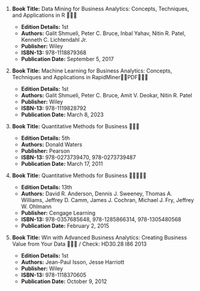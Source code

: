 1. **Book Title:** Data Mining for Business Analytics: Concepts, Techniques, and Applications in R 📒🔐✅
   - **Edition Details:** 1st
   - **Authors:** Galit Shmueli, Peter C. Bruce, Inbal Yahav, Nitin R. Patel, Kenneth C. Lichtendahl Jr.
   - **Publisher:** Wiley
   - **ISBN-13:** 978-1118879368
   - **Publication Date:** September 5, 2017

2. **Book Title:** Machine Learning for Business Analytics: Concepts, Techniques and Applications in RapidMiner🚨🚨PDF🚨🚨🚨
   - **Edition Details:** 1st
   - **Authors:** Galit Shmueli, Peter C. Bruce, Amit V. Deokar, Nitin R. Patel 
   - **Publisher:** Wiley
   - **ISBN-13:** 978-1119828792
   - **Publication Date:** March 8, 2023



4. **Book Title:** Quantitative Methods for Business 📒🔐✅
   - **Edition Details:** 5th
   - **Authors:** Donald Waters
   - **Publisher:** Pearson
   - **ISBN-13:** 978-0273739470, 978-0273739487
   - **Publication Date:** March 17, 2011

5. **Book Title:** Quantitative Methods for Business 🚨🚨🚨🚨🚨
   - **Edition Details:** 13th
   - **Authors:** David R. Anderson, Dennis J. Sweeney, Thomas A. Williams, Jeffrey D. Camm, James J. Cochran, Michael J. Fry, Jeffrey W. Ohlmann
   - **Publisher:** Cengage Learning
   - **ISBN-13:** 978-0357685648, 978-1285866314, 978-1305480568
   - **Publication Date:** February 2, 2015

6. **Book Title:** Win with Advanced Business Analytics: Creating Business Value from Your Data 📒🔐✅ / Check: HD30.28 I86 2013
   - **Edition Details:** 1st
   - **Authors:** Jean-Paul Isson, Jesse Harriott
   - **Publisher:** Wiley
   - **ISBN-13:** 978-1118370605
   - **Publication Date:** October 9, 2012
